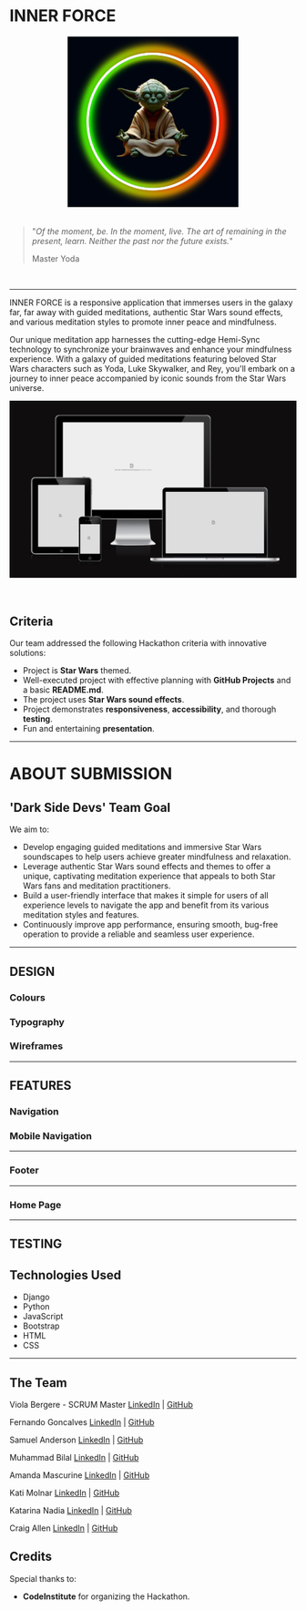

# **INNER FORCE** 


<center><img src ="static/images/yoda-logo-readme-PLACEHOLDER.png" width="300px" height="300px" alt="Yoda meditating"></center>

<br>

> "*Of the moment, be. In the moment, live. The art of remaining in the present, learn. Neither the past nor the future exists.*"
>
> Master Yoda  

<br>

<hr>

INNER FORCE is a responsive application that immerses users in the galaxy far, far away with guided meditations, authentic Star Wars sound effects, and various meditation styles to promote inner peace and mindfulness.

Our unique meditation app harnesses the cutting-edge Hemi-Sync technology to synchronize your brainwaves and enhance your mindfulness experience. With a galaxy of guided meditations featuring beloved Star Wars characters such as Yoda, Luke Skywalker, and Rey, you'll embark on a journey to inner peace accompanied by iconic sounds from the Star Wars universe.



![AmIResponsive](static/images/AmIResponsive-PLACEHOLDER.png)

<br>

## Criteria
Our team addressed the following Hackathon criteria with innovative solutions:

- Project is **Star Wars** themed.
- Well-executed project with effective planning with **GitHub Projects** and a basic **README.md**.
- The project uses **Star Wars sound effects**.  
- Project demonstrates **responsiveness**, **accessibility**, and thorough **testing**.
- Fun and entertaining **presentation**.  

<hr>

# **ABOUT SUBMISSION**

## **'Dark Side Devs' Team Goal**
We aim to:
- Develop engaging guided meditations and immersive Star Wars soundscapes to help users achieve greater mindfulness and relaxation.
- Leverage authentic Star Wars sound effects and themes to offer a unique, captivating meditation experience that appeals to both Star Wars fans and meditation practitioners.
- Build a user-friendly interface that makes it simple for users of all experience levels to navigate the app and benefit from its various meditation styles and features.
- Continuously improve app performance, ensuring smooth, bug-free operation to provide a reliable and seamless user experience.

<hr>

## **DESIGN**

### **Colours**

### **Typography**

### **Wireframes**

<hr>

## **FEATURES**

### **Navigation**

### **Mobile Navigation**

<hr>

### **Footer**

<hr>

### **Home Page**

<hr>

## **TESTING**


## **Technologies Used**

* Django
* Python
* JavaScript
* Bootstrap
* HTML
* CSS

<hr>

## **The Team**

Viola Bergere - SCRUM Master
[LinkedIn](https://www.linkedin.com/in/viola-bergere-5a668699/) | [GitHub](https://github.com/violaberg)

Fernando Goncalves
[LinkedIn](https://www.linkedin.com/in/fernando-goncalves2202/) | [GitHub](https://github.com/Goncalves95)

Samuel Anderson
[LinkedIn](https://www.linkedin.com/in/samuel-anderson-codes/) | [GitHub](https://github.com/samuelandersoncodes)

Muhammad Bilal
[LinkedIn](https://www.linkedin.com/in/muhammad-bilal-91a1869a/) | [GitHub](https://github.com/MBilalQureshi)

Amanda Mascurine
[LinkedIn](https://www.linkedin.com/in/amanda-mascurine/) | [GitHub](https://github.com/AmandaCIdev)

Kati Molnar
[LinkedIn](https://www.linkedin.com) | [GitHub](https://github.com/molnarlin)

Katarina Nadia
[LinkedIn](https://linkedin.com/k-nadia) | [GitHub](https://github.com/k-nadia)

Craig Allen
[LinkedIn](https://www.linkedin.com/in/craig-allen-dev/) | [GitHub](https://github.com/craigallendev)


## Credits
Special thanks to:

- **CodeInstitute** for organizing the Hackathon.



[def]: images/AmIResponsive-PLACEHOLDER.png